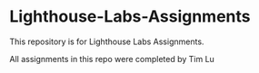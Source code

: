 # Lighthouse-Labs-Assignments

This repository is for Lighthouse Labs Assignments.

All assignments in this repo were completed by Tim Lu
